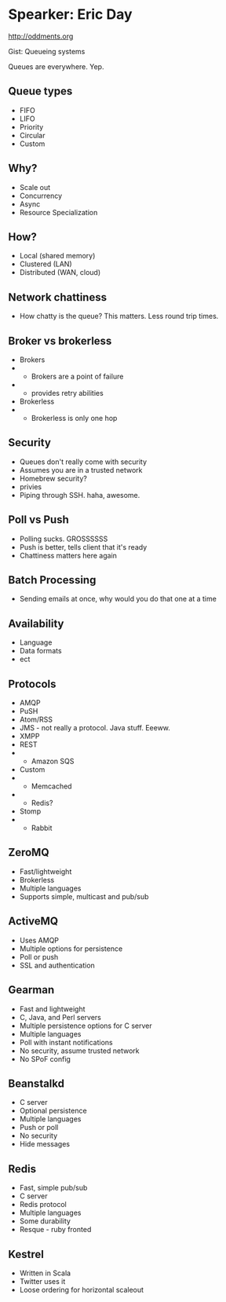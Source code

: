 # Spearker: Eric Day

http://oddments.org

Gist: Queueing systems

Queues are everywhere. Yep.

## Queue types

* FIFO
* LIFO
* Priority
* Circular
* Custom

## Why?

* Scale out
* Concurrency
* Async
* Resource Specialization

## How?

* Local (shared memory)
* Clustered (LAN)
* Distributed (WAN, cloud)

## Network chattiness

* How chatty is the queue? This matters. Less round trip times.

## Broker vs brokerless

* Brokers
* * Brokers are a point of failure
* * provides retry abilities
* Brokerless
* * Brokerless is only one hop

## Security

* Queues don't really come with security
* Assumes you are in a trusted network
* Homebrew security?
* privies
* Piping through SSH. haha, awesome.

## Poll vs Push

* Polling sucks. GROSSSSSS
* Push is better, tells client that it's ready
* Chattiness matters here again

## Batch Processing

* Sending emails at once, why would you do that one at a time

## Availability

* Language
* Data formats
* ect

## Protocols

* AMQP
* PuSH
* Atom/RSS
* JMS - not really a protocol. Java stuff. Eeeww.
* XMPP
* REST
* * Amazon SQS
* Custom
* * Memcached
* * Redis?
* Stomp
* * Rabbit

## ZeroMQ

* Fast/lightweight
* Brokerless
* Multiple languages
* Supports simple, multicast and pub/sub

## ActiveMQ

* Uses AMQP
* Multiple options for persistence
* Poll or push
* SSL and authentication

## Gearman

* Fast and lightweight
* C, Java, and Perl servers
* Multiple persistence options for C server
* Multiple languages
* Poll with instant notifications
* No security, assume trusted network
* No SPoF config

## Beanstalkd

* C server
* Optional persistence
* Multiple languages
* Push or poll
* No security
* Hide messages

## Redis

* Fast, simple pub/sub
* C server
* Redis protocol
* Multiple languages
* Some durability
* Resque - ruby fronted

## Kestrel

* Written in Scala
* Twitter uses it
* Loose ordering for horizontal scaleout
